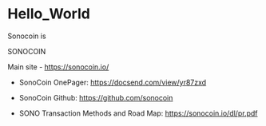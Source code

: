 # Hello_World

Sonocoin is 

SONOCOIN

Main site - https://sonocoin.io/

 *  SonoCoin OnePager:  https://docsend.com/view/yr87zxd
 
 *  SonoCoin Github:  https://github.com/sonocoin
 
 *  SONO Transaction Methods and Road Map:  https://sonocoin.io/dl/pr.pdf









